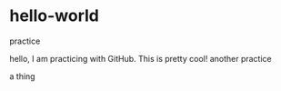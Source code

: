 # hello-world
practice

hello, I am practicing with GitHub. This is pretty cool!
another practice

a thing
